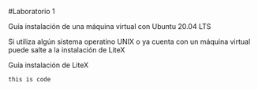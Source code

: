 #Laboratorio 1

Guía instalación de una máquina virtual con Ubuntu 20.04 LTS

Si utiliza algún sistema operatino UNIX o ya cuenta con un máquina virtual puede salte a la instalación de LiteX


Guía instalación de LiteX


`this is code`
